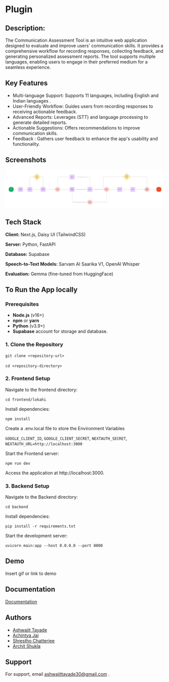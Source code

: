 # Plugin
## Description:
The Communication Assessment Tool is an intuitive web application designed to evaluate and improve users' communication skills. It provides a comprehensive workflow for recording responses, collecting feedback, and generating personalized assessment reports. The tool supports multiple languages, enabling users to engage in their preferred medium for a seamless experience.

## Key Features
- Multi-language Support: Supports 11 languages, including English and Indian languages .
- User-Friendly Workflow: Guides users from recording responses to receiving actionable feedback.
- Advanced Reports: Leverages (STT) and language processing to generate detailed reports.
- Actionable Suggestions: Offers recommendations to improve communication skills.
- Feedback : Gathers user feedback to enhance the app's usability and functionality.


## Screenshots

<img src="./img/workflow.jpg" />


## Tech Stack

**Client:** Next.js, Daisy UI (TailwindCSS)

**Server:** Python, FastAPI

**Database:** Supabase

**Speech-to-Text Models:** Sarvam AI Saarika V1, OpenAI Whisper

**Evaluation:** Gemma (fine-tuned from HuggingFace)
## To Run the App locally


### Prerequisites
- **Node.js** (v16+)
- **npm** or **yarn**
- **Python** (v3.9+)
- **Supabase** account for storage and database.


### 1. Clone the Repository
```
git clone <repository-url>

cd <repository-directory>
```



### 2. Frontend Setup
Navigate to the frontend directory:
```
cd frontend/lokahi
```
Install dependencies:

```
npm install
```
Create a .env.local file to store the Environment Variables

`GOOGLE_CLIENT_ID`, 
`GOOGLE_CLIENT_SECRET`,
`NEXTAUTH_SECRET`, 
`NEXTAUTH_URL=http://localhost:3000`



Start the Frontend server:

```
npm run dev
```
Access the application at http://localhost:3000.

### 3. Backend Setup

Navigate to the Backend directory:
```
cd backend
```
Install dependencies:

```
pip install -r requirements.txt
```
Start the development server:

```
uvicorn main:app --host 0.0.0.0 --port 8000
```



## Demo

Insert gif or link to demo


## Documentation

[Documentation](https://linktodocumentation)


## Authors

- [Ashwajit Tayade](https://www.github.com/AST0008)
- [Achintya Jai](https://github.com/pUrGe12)
- [Shrestho Chatterjee](https://github.com/shresthoc)
- [Archit Shukla](https://github.com/Murfing)


## Support

For support, email ashwajittayade30@gmail.com .

